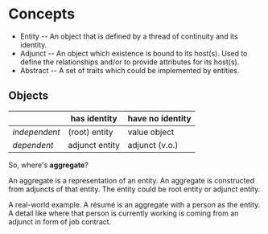 # Concepts

* Entity -- An object that is defined by a thread of continuity and
  its identity.
* Adjunct -- An object which existence is bound to its host(s). Used
  to define the relationships and/or to provide attributes for its host(s).
* Abstract -- A set of traits which could be implemented by entities.

## Objects

|               | has identity   | have no identity |
|---------------|----------------|------------------|
| _independent_ | (root) entity  | value object     |
| _dependent_   | adjunct entity | adjunct (v.o.)   |

So, where's **aggregate**?

An aggregate is a representation of an entity. An aggregate is
constructed from adjuncts of that entity. The entity could be
root entity or adjunct entity.

A real-world example. A résumé is an aggregate with a person as the
entity. A detail like where that person is currently working is coming
from an adjunct in form of job contract.
